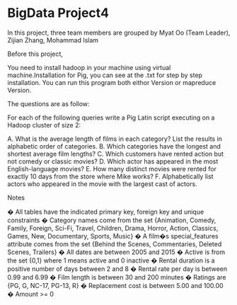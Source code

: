 # BigData Project4
In this project, three team members are grouped by
Myat Oo (Team Leader),
Zijian Zhang, 
Mohammad Islam

Before this project,

You need to install hadoop in your machine using virtual machine.Installation for Pig, you can see at the .txt for 
step by step installation. You can run this program both eithor Version or mapreduce Version.


The questions are as follow:

For each of the following queries write a Pig Latin script executing on a Hadoop cluster of size 2:
 
A.   What is the average length of films in each category? List the results in alphabetic order of categories. 
B.   Which categories have the longest and shortest average film lengths?
C.   Which customers have rented action but not comedy or classic movies?
D.   Which actor has appeared in the most English-language movies?
E.   How many distinct movies were rented for exactly 10 days from the store where Mike works?
F.    Alphabetically list actors who appeared in the movie with the largest cast of actors.
 

Notes
 
�         All tables have the indicated primary key, foreign key and unique constraints
�         Category names come from the set {Animation, Comedy, Family, Foreign, Sci-Fi, Travel, Children, Drama, Horror, Action, Classics, Games, New, Documentary, Sports, Music}
�         A film�s special_features attribute comes from the set {Behind the Scenes, Commentaries, Deleted Scenes, Trailers}
�         All dates are between 2005 and 2015
�         Active is from the set {0,1} where 1 means active and 0 inactive
�         Rental duration is a positive number of days between 2 and 8
�         Rental rate per day is between 0.99 and 6.99
�         Film length is between 30 and 200 minutes
�         Ratings are {PG, G, NC-17, PG-13, R}
�         Replacement cost is between 5.00 and 100.00
�         Amount >= 0
 
